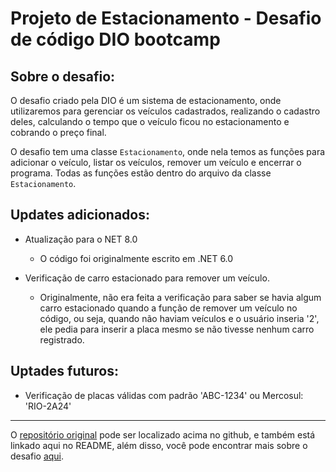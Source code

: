 # Projeto de Estacionamento - Desafio de código DIO bootcamp

## Sobre o desafio:

O desafio criado pela DIO é um sistema de estacionamento, onde utilizaremos para gerenciar os veículos cadastrados, realizando o cadastro deles, calculando o tempo que o veículo ficou no estacionamento e cobrando o preço final.

O desafio tem uma classe `Estacionamento`, onde nela temos as funções para adicionar o veículo, listar os veículos, remover um veículo e encerrar o programa. Todas as funções estão dentro do arquivo da classe `Estacionamento`.

## Updates adicionados:

- Atualização para o NET 8.0
    - O código foi originalmente escrito em .NET 6.0 

-  Verificação de carro estacionado para remover um veículo.  
    - Originalmente, não era feita a verificação para saber se havia algum carro estacionado quando a função de remover um veículo no código, ou seja, quando não haviam veículos e o usuário inseria '2', ele pedia para inserir a placa mesmo se não tivesse nenhum carro registrado.

## Uptades futuros:
- Verificação de placas válidas com padrão 'ABC-1234' ou Mercosul: 'RIO-2A24'

---

O [repositório original](https://github.com/digitalinnovationone/trilha-net-fundamentos-desafio) pode ser localizado acima no github, e também está linkado aqui no README, além disso, você pode encontrar mais sobre o desafio [aqui](desafio.md). 